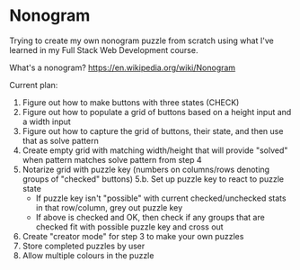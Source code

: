 # Nonogram

Trying to create my own nonogram puzzle from scratch using what I've learned in my Full Stack Web Development course.

What's a nonogram? https://en.wikipedia.org/wiki/Nonogram

Current plan:
1. Figure out how to make buttons with three states (CHECK)
2. Figure out how to populate a grid of buttons based on a height input and a width input
3. Figure out how to capture the grid of buttons, their state, and then use that as solve pattern
4. Create empty grid with matching width/height that will provide "solved" when pattern matches solve pattern from step 4
5. Notarize grid with puzzle key (numbers on columns/rows denoting groups of "checked" buttons)
5.b. Set up puzzle key to react to puzzle state 
    - If puzzle key isn't "possible" with current checked/unchecked stats in that row/column, grey out puzzle key
    - If above is checked and OK, then check if any groups that are checked fit with possible puzzle key and cross out
6. Create "creator mode" for step 3 to make your own puzzles
7. Store completed puzzles by user
8. Allow multiple colours in the puzzle